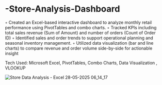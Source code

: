 # -Store-Analysis-Dashboard

◦ Created an Excel-based interactive dashboard to analyze monthly retail performance using PivotTables and combo charts.
◦ Tracked KPIs including total sales revenue (Sum of Amount) and number of orders (Count of Order ID)
◦ Identified sales and order trends to support operational planning and seasonal inventory management.
◦ Utilized data visualization (bar and line charts) to compare revenue and order volume side-by-side for actionable insight

Tech Used: Microsoft Excel, PivotTables, Combo Charts, Data Visualization , VLOOKUP

![Store Data Analysis - Excel 28-05-2025 06_14_17](https://github.com/user-attachments/assets/ee1fd6dc-75dd-4616-a6d6-d22feb0a403f)
